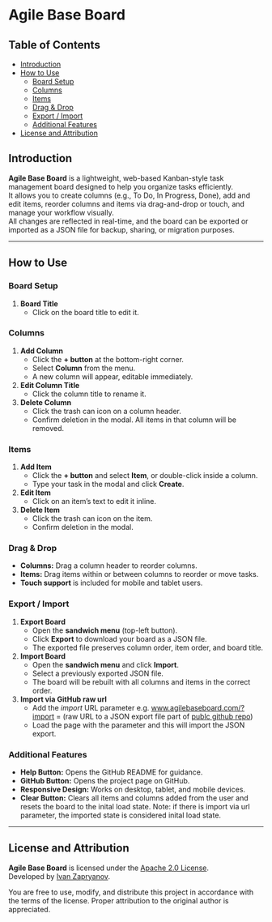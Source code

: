 # Agile Base Board

## Table of Contents
- [Introduction](#introduction)
- [How to Use](#how-to-use)
  - [Board Setup](#board-setup)
  - [Columns](#columns)
  - [Items](#items)
  - [Drag & Drop](#drag--drop)
  - [Export / Import](#export--import)
  - [Additional Features](#additional-features)
- [License and Attribution](#license-and-attribution)

## Introduction

**Agile Base Board** is a lightweight, web-based Kanban-style task management board designed to help you organize tasks efficiently.  
It allows you to create columns (e.g., To Do, In Progress, Done), add and edit items, reorder columns and items via drag-and-drop or touch, and manage your workflow visually.  
All changes are reflected in real-time, and the board can be exported or imported as a JSON file for backup, sharing, or migration purposes.

---

## How to Use

### Board Setup
1. **Board Title**  
   - Click on the board title to edit it.

### Columns
1. **Add Column**  
   - Click the **+ button** at the bottom-right corner.
   - Select **Column** from the menu.
   - A new column will appear, editable immediately.
2. **Edit Column Title**  
   - Click the column title to rename it.
3. **Delete Column**  
   - Click the trash can icon on a column header.
   - Confirm deletion in the modal. All items in that column will be removed.

### Items
1. **Add Item**  
   - Click the **+ button** and select **Item**, or double-click inside a column.
   - Type your task in the modal and click **Create**.
2. **Edit Item**  
   - Click on an item’s text to edit it inline.
3. **Delete Item**  
   - Click the trash can icon on the item.
   - Confirm deletion in the modal.

### Drag & Drop
- **Columns:** Drag a column header to reorder columns.
- **Items:** Drag items within or between columns to reorder or move tasks.
- **Touch support** is included for mobile and tablet users.

### Export / Import
1. **Export Board**  
   - Open the **sandwich menu** (top-left button).
   - Click **Export** to download your board as a JSON file.
   - The exported file preserves column order, item order, and board title.
2. **Import Board**  
   - Open the **sandwich menu** and click **Import**.
   - Select a previously exported JSON file.
   - The board will be rebuilt with all columns and items in the correct order.
3. **Import via GitHub raw url**
   - Add the *import* URL parameter e.g. www.agilebaseboard.com/?import = (raw URL to a JSON export file part of <u>publc github repo</u>)
   - Load the page with the parameter and this will import the JSON export.

### Additional Features
- **Help Button:** Opens the GitHub README for guidance.
- **GitHub Button:** Opens the project page on GitHub.
- **Responsive Design:** Works on desktop, tablet, and mobile devices.
- **Clear Button:** Clears all items and columns added from the user and resets the board to the inital load state. Note: if there is import via url parameter, the imported state is considered inital load state.

---

## License and Attribution

**Agile Base Board** is licensed under the [Apache 2.0 License](https://github.com/izapryanov/AgileBaseBoard/blob/main/LICENSE).  
Developed by [Ivan Zapryanov](https://www.linkedin.com/in/ivanzapryanov/).  

You are free to use, modify, and distribute this project in accordance with the terms of the license. Proper attribution to the original author is appreciated.